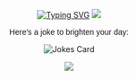 <p align="center">
<a href="https://git.io/typing-svg"><img src="https://readme-typing-svg.demolab.com?font=Arial&pause=1000&color=000000&background=FFFFFF&center=true&vCenter=true&width=435&lines=%E3%82%AB%E3%83%A8%E3%83%96%E3%82%B9%E3%82%AD%E3%81%AE%E3%83%97%E3%83%AD%E3%83%95%E3%82%A3%E3%83%BC%E3%83%AB;caiovsky's+profile" alt="Typing SVG" /></a>
<img src="https://media.tenor.com/NQ0nRbi_REIAAAAM/awesome-computer-kid-computer.gif"/>
<p align="center" style="font-family:arial">Here's a joke to brighten your day: </p>

<p align="center"><img src="https://readme-jokes.vercel.app/api?hideBorder" alt="Jokes Card" />
<p align="center"><img src="https://profile-counter.glitch.me/caiovsky/count.svg">

<!--
Resources this page uses: 
Visitor Count - https://twitter.com/ryanlanciaux/status/1283755637126705152 
Jokes - https://github.com/ABSphreak/readme-jokes
Dynamic writing - https://github.com/DenverCoder1/readme-typing-svg

**caiovsky/caiovsky** is a ✨ _special_ ✨ repository because its `README.md` (this file) appears on your GitHub profile.

Here are some ideas to get you started:

- 🔭 I’m currently working on ...
- 🌱 I’m currently learning ...
- 👯 I’m looking to collaborate on ...
- 🤔 I’m looking for help with ...
- 💬 Ask me about ...
- 📫 How to reach me: ...
- 😄 Pronouns: ...
- ⚡ Fun fact: ...
-->
